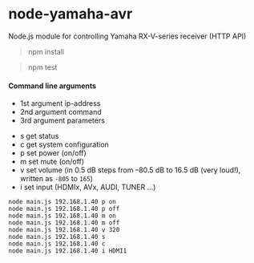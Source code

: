 node-yamaha-avr
===============

Node.js module for controlling Yamaha RX-V-series receiver (HTTP API)

> npm install

> npm test

#### Command line arguments

* 1st argument ip-address
* 2nd argument command
* 3rd argument parameters

- s get status
- c get system configuration
- p set power (on/off)
- m set mute (on/off)
- v set volume (in 0.5 dB steps from –80.5 dB to 16.5 dB (very loud!), written as `-805` to `165`)
- i set input (HDMIx, AVx, AUDI, TUNER ...)

```
node main.js 192.168.1.40 p on
node main.js 192.168.1.40 p off
node main.js 192.168.1.40 m on
node main.js 192.168.1.40 m off
node main.js 192.168.1.40 v 320
node main.js 192.168.1.40 s
node main.js 192.168.1.40 c
node main.js 192.168.1.40 i HDMI1
```
